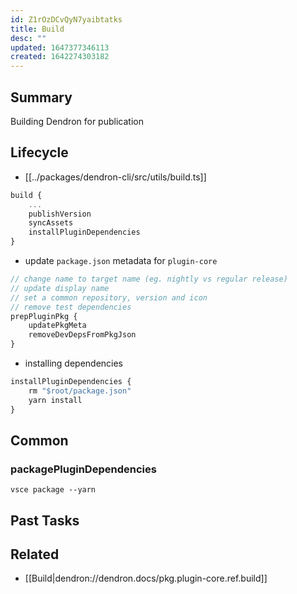 ```yaml
---
id: Z1rOzDCvQyN7yaibtatks
title: Build
desc: ""
updated: 1647377346113
created: 1642274303182
---
```


## Summary

Building Dendron for publication

## Lifecycle

<!-- Startup process for this module -->

- [[../packages/dendron-cli/src/utils/build.ts]]

```ts
build {
	...
	publishVersion
	syncAssets
	installPluginDependencies
}
```

- update `package.json` metadata for `plugin-core`

```ts
// change name to target name (eg. nightly vs regular release)
// update display name
// set a common repository, version and icon
// remove test dependencies
prepPluginPkg {
	updatePkgMeta
	removeDevDepsFromPkgJson
}

```

- installing dependencies

```ts
installPluginDependencies {
	rm "$root/package.json"
	yarn install
}
```

## Common

### packagePluginDependencies

```
vsce package --yarn
```

<!-- How to do common operations with this code -->

## Past Tasks

<!-- Link to past pull requests and commits on this given module  -->

## Related

- [[Build|dendron://dendron.docs/pkg.plugin-core.ref.build]]
